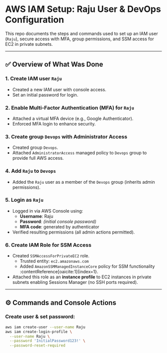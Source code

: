 # AWS IAM Setup: Raju User & DevOps Configuration

This repo documents the steps and commands used to set up an IAM user (`Raju`), secure access with MFA, group permissions, and SSM access for EC2 in private subnets.

---

## ✅ Overview of What Was Done

### 1. Create IAM user `Raju`
- Created a new IAM user with console access.
- Set an initial password for login.

### 2. Enable Multi-Factor Authentication (MFA) for `Raju`
- Attached a virtual MFA device (e.g., Google Authenticator).
- Enforced MFA login to enhance security.

### 3. Create group `Devops` with Administrator Access
- Created group `Devops`.
- Attached `AdministratorAccess` managed policy to `Devops` group to provide full AWS access.

### 4. Add `Raju` to `Devops`
- Added the `Raju` user as a member of the `Devops` group (inherits admin permissions).

### 5. Login as `Raju`
- Logged in via AWS Console using:
  - **Username**: Raju  
  - **Password**: *(initial console password)*  
  - **MFA code**: generated by authenticator  
- Verified resulting permissions (all admin actions permitted).

### 6. Create IAM Role for SSM Access
- Created `SSMAccessForPrivateEC2` role.
  - Trusted entity: `ec2.amazonaws.com`
  - Added `AmazonSSMManagedInstanceCore` policy for SSM functionality :contentReference[oaicite:1]{index=1}.
- Attached this role as an **instance profile** to EC2 instances in private subnets enabling Sessions Manager (no SSH ports required).

---

## ⚙️ Commands and Console Actions

### Create user & set password:
```bash
aws iam create-user --user-name Raju
aws iam create-login-profile \
  --user-name Raju \
  --password 'InitialPassword123!' \
  --password-reset-required
